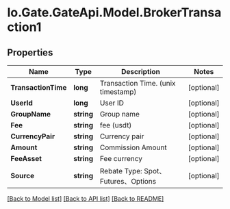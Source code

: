 
# Io.Gate.GateApi.Model.BrokerTransaction1

## Properties

Name | Type | Description | Notes
------------ | ------------- | ------------- | -------------
**TransactionTime** | **long** | Transaction Time. (unix timestamp) | [optional] 
**UserId** | **long** | User ID | [optional] 
**GroupName** | **string** | Group name | [optional] 
**Fee** | **string** | fee (usdt) | [optional] 
**CurrencyPair** | **string** | Currency pair | [optional] 
**Amount** | **string** | Commission Amount | [optional] 
**FeeAsset** | **string** | Fee currency | [optional] 
**Source** | **string** | Rebate Type: Spot、Futures、Options | [optional] 

[[Back to Model list]](../README.md#documentation-for-models)
[[Back to API list]](../README.md#documentation-for-api-endpoints)
[[Back to README]](../README.md)
